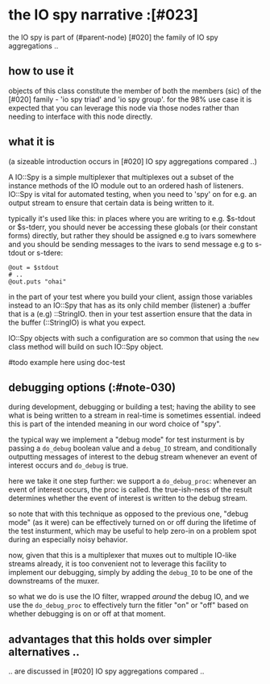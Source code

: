 # the IO spy narrative :[#023]

the IO spy is part of (#parent-node) [#020] the family of IO spy
aggregations ..


## how to use it

objects of this class constitute the member of both the members (sic) of the
[#020] family - 'io spy triad' and 'io spy group'. for the 98% use case it is
expected that you can leverage this node via those nodes rather than needing
to interface with this node directly.


## what it is

(a sizeable introduction occurs in [#020] IO spy aggregations compared ..)

A IO::Spy is a simple multiplexer that multiplexes out a subset of the
instance methods of the IO module out to an ordered hash of listeners. IO::Spy
is vital for automated testing, when you need to 'spy' on for e.g. an output
stream to ensure that certain data is being written to it.

typically it's used like this: in places where you are writing to e.g.
$s-tdout or $s-tderr, you should never be accessing these globals (or their
constant forms) directly, but rather they should be assigned e.g to ivars
somewhere and you should be sending messages to the ivars to send message
e.g to s-tdout or s-tdere:

    @out = $stdout
    # ..
    @out.puts "ohai"

in the part of your test where you build your client, assign those variables
instead to an IO::Spy that has as its only child member (listener) a :buffer
that is a (e.g) ::StringIO. then in your test assertion ensure that the data
in the buffer (::StringIO) is what you expect.

IO::Spy objects with such a configuration are so common that using the
`new` class method will build on such IO::Spy object.

  #todo example here using doc-test



## debugging options (:#note-030)

during development, debugging or building a test; having the ability to
see what is being written to a stream in real-time is sometimes
essential. indeed this is part of the intended meaning in our word
choice of "spy".

the typical way we implement a "debug mode" for test insturment is by
passing a `do_debug` boolean value and a `debug_IO` stream, and
conditionally outputting messages of interest to the debug stream
whenever an event of interest occurs and `do_debug` is true.

here we take it one step further: we support a `do_debug_proc`: whenever
an event of interest occurs, the proc is called. the true-ish-ness of
the result determines whether the event of interest is written to the
debug stream.

so note that with this technique as opposed to the previous one,
"debug mode" (as it were) can be effectively turned on or off during
the lifetime of the test insturment, which may be useful to help zero-in
on a problem spot during an especially noisy behavior.

now, given that this is a multiplexer that muxes out to multiple
IO-like streams already, it is too convenient not to leverage this
facility to implement our debugging, simply by adding the `debug_IO` to
be one of the downstreams of the muxer.

so what we do is use the IO filter, wrapped *around* the debug IO, and
we use the `do_debug_proc` to effectively turn the fitler "on" or "off"
based on whether debugging is on or off at that moment.




## advantages that this holds over simpler alternatives ..

.. are discussed in [#020] IO spy aggregations compared ..
